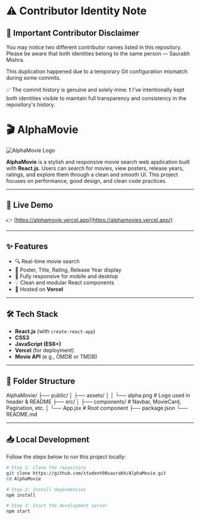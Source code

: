 # ⚠️ Contributor Identity Note
## 🚨 Important Contributor Disclaimer

You may notice two different contributor names listed in this repository.
Please be aware that both identities belong to the same person — Saurabh Mishra.

This duplication happened due to a temporary Git configuration mismatch during some commits.

✅ The commit history is genuine and solely mine.
❗ I’ve intentionally kept both identities visible to maintain full transparency and consistency in the repository's history.

# 🎬 AlphaMovie

![AlphaMovie Logo](./src/assets/alpha.png)

**AlphaMovie** is a stylish and responsive movie search web application built with **React.js**. Users can search for movies, view posters, release years, ratings, and explore them through a clean and smooth UI. This project focuses on performance, good design, and clean code practices.

---

## 🚀 Live Demo

👉 [https://alphamovie.vercel.app](https://alphamovies.vercel.app/)

---

## ✨ Features

- 🔍 Real-time movie search  
- 🎥 Poster, Title, Rating, Release Year display  
- 📱 Fully responsive for mobile and desktop  
- 💡 Clean and modular React components  
- 🚀 Hosted on **Vercel**

---

## 🛠️ Tech Stack

- **React.js** (with `create-react-app`)
- **CSS3**
- **JavaScript (ES6+)**
- **Vercel** (for deployment)
- **Movie API** (e.g., OMDB or TMDB)

---

## 📁 Folder Structure

AlphaMovie/
├── public/
│ ├── assets/
│ │ └── alpha.png # Logo used in header & README
├── src/
│ ├── components/ # Navbar, MovieCard, Pagination, etc.
│ └── App.jsx # Root component
├── package.json
└── README.md


---

## 📥 Local Development

Follow the steps below to run this project locally:

```bash
# Step 1: Clone the repository
git clone https://github.com/student00saurabh/AlphaMovie.git
cd AlphaMovie

# Step 2: Install dependencies
npm install

# Step 3: Start the development server
npm start
